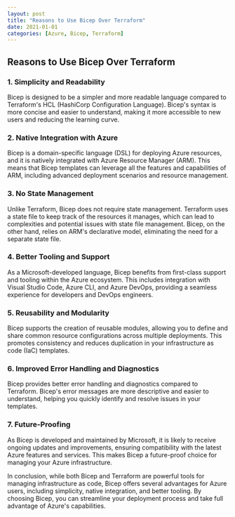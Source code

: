 ```yaml
---
layout: post
title: "Reasons to Use Bicep Over Terraform"
date: 2021-01-01
categories: [Azure, Bicep, Terraform]
---
```


## Reasons to Use Bicep Over Terraform

### 1. Simplicity and Readability
Bicep is designed to be a simpler and more readable language compared to Terraform's HCL (HashiCorp Configuration Language). Bicep's syntax is more concise and easier to understand, making it more accessible to new users and reducing the learning curve.

### 2. Native Integration with Azure
Bicep is a domain-specific language (DSL) for deploying Azure resources, and it is natively integrated with Azure Resource Manager (ARM). This means that Bicep templates can leverage all the features and capabilities of ARM, including advanced deployment scenarios and resource management.

### 3. No State Management
Unlike Terraform, Bicep does not require state management. Terraform uses a state file to keep track of the resources it manages, which can lead to complexities and potential issues with state file management. Bicep, on the other hand, relies on ARM's declarative model, eliminating the need for a separate state file.

### 4. Better Tooling and Support
As a Microsoft-developed language, Bicep benefits from first-class support and tooling within the Azure ecosystem. This includes integration with Visual Studio Code, Azure CLI, and Azure DevOps, providing a seamless experience for developers and DevOps engineers.

### 5. Reusability and Modularity
Bicep supports the creation of reusable modules, allowing you to define and share common resource configurations across multiple deployments. This promotes consistency and reduces duplication in your infrastructure as code (IaC) templates.

### 6. Improved Error Handling and Diagnostics
Bicep provides better error handling and diagnostics compared to Terraform. Bicep's error messages are more descriptive and easier to understand, helping you quickly identify and resolve issues in your templates.

### 7. Future-Proofing
As Bicep is developed and maintained by Microsoft, it is likely to receive ongoing updates and improvements, ensuring compatibility with the latest Azure features and services. This makes Bicep a future-proof choice for managing your Azure infrastructure.

In conclusion, while both Bicep and Terraform are powerful tools for managing infrastructure as code, Bicep offers several advantages for Azure users, including simplicity, native integration, and better tooling. By choosing Bicep, you can streamline your deployment process and take full advantage of Azure's capabilities.

